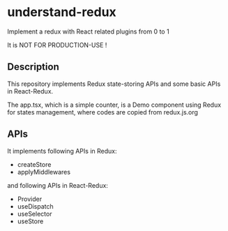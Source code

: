 # understand-redux
Implement a redux with React related plugins from 0 to 1

It is NOT FOR PRODUCTION-USE !

## Description

This repository implements Redux state-storing APIs and some basic APIs in React-Redux.

The app.tsx, which is a simple counter, is a Demo component using Redux for states management, where codes are copied from redux.js.org

## APIs

It implements following APIs in Redux:

- createStore
- applyMiddlewares

and following APIs in React-Redux:

- Provider
- useDispatch
- useSelector
- useStore
